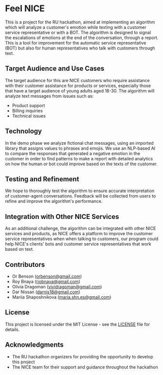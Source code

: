 # Feel NICE

This is a project for the RU hackathon, aimed at implementing an algorithm which will analyze a customer's emotion while texting with a customer service representative or with a BOT. The algorithm is designed to signal the escalations of emotions at the end of the conversation, through a report. This is a tool for improvement for the automatic service representative (BOT) but also for human representatives who talk with customers through text.

## Target Audience and Use Cases

The target audience for this are NICE customers who require assistance with their customer assistance for products or services, especially those that have a target audience of young adults aged 18-30. The algorithm will analyze text messages from issues such as:

- Product support
- Billing inquiries
- Technical issues


## Technology

In the demo phase we analyze fictional chat messages, using an imported library that assigns values to phrases and emojis. We use an NLP-based AI to compare the responses that generated a negative emotion in the customer in order to find patterns  to make a report with detailed analytics on how the human or bot could improve based on the texts of the customer.

## Testing and Refinement

We hope to thoroughly test the algorithm to ensure accurate interpretation of customer-agent conversations. Feedback will be collected from users to refine and improve the algorithm's performance.

## Integration with Other NICE Services

As an additional challenge, the algorithm can be integrated with other NICE services and products, as NICE offers a platform to improve the customer service representatives when when talking to customers, our program could help NICE's clients' bots and customer service representatives that work based on text.

## Contributors

- Or Benson (orbenson@gmail.com)
- Roy Bnaya (riobnaya@gmail.com)
- Olivia Dragoman (vividragoman@gmail.com)
- Dar Nissan (darnis18@gmail.com)
- Mariia Shaposhnikova (maria.shn.es@gmail.com)

## License

This project is licensed under the MIT License - see the [LICENSE](LICENSE) file for details.

## Acknowledgments

- The RU hackathon organizers for providing the opportunity to develop this project
- The NICE team for their support and guidance throughout the hackathon
